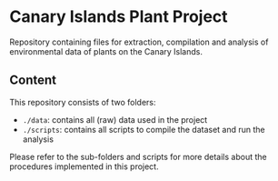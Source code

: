 # Canary Islands Plant Project
Repository containing files for extraction, compilation and analysis of environmental data of plants on the Canary Islands.

## Content
This repository consists of two folders:
- `./data`: contains all (raw) data used in the project
- `./scripts`: contains all scripts to compile the dataset and run the analysis

Please refer to the sub-folders and scripts for more details about the procedures implemented in this project.
